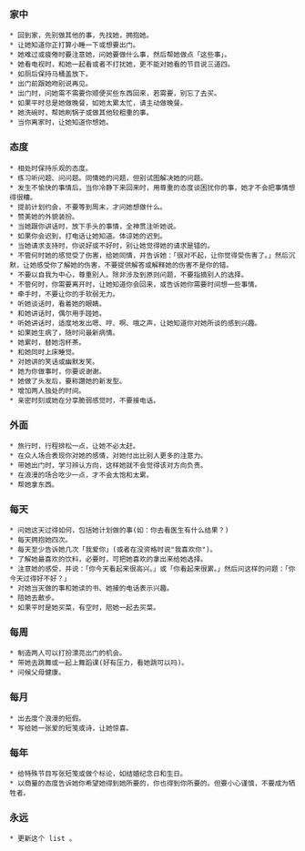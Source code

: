 ### 家中
    * 回到家，先别做其他的事，先找她，拥抱她。
    * 让她知道你正打算小睡一下或想要出门。
    * 她难过或疲倦时要注意她，问她要做什么事，然后帮她做点「这些事」。
    * 她看电视时，和她一起看或者不打扰她，更不能对她看的节目说三道四。
    * 如厕后保持马桶盖放下。
    * 出门前跟她吻别说再见。
    * 出门时，问她需不需要你顺便买些东西回来，若需要，别忘了去买。
    * 如果平时总是她做晚餐，如她太累太忙，请主动做晚餐。
    * 她洗碗时，帮她刷锅子或做其他较粗重的事。
    * 当你离家时，让她知道你想她。

### 态度
    * 相处时保持乐观的态度。
    * 练习听问题、问问题。同情她的问题，但别试图解决她的问题。
    * 发生不愉快的事情后，当你冷静下来回来时，用尊重的态度谈困扰你的事，她才不会把事情想得很糟。
    * 提前计划约会，不要等到周末，才问她想做什么。
    * 赞美她的外貌装扮。
    * 当她跟你讲话时，放下手头的事情，全神贯注听她说。
    * 如果你会迟到，打电话让她知道。体谅她的迟到。
    * 当她请求支持时，你说好或不好时，别让她觉得她的请求是错的。
    * 不管何时她的感觉受了伤害，给她同情，并告诉她：「很对不起，让你觉得受伤害了。」然后沉默，让她感受你了解她的伤害，不要提供解答或解释她的伤害不是你的错。
    * 不要以自我为中心，尊重别人。除非涉及到原则问题，不要指摘别人的选择。
    * 不管何时，你需要离开时，让她知道你会回来，或告诉她你需要时间想一些事情。
    * 牵手时，不要让你的手软弱无力。
    * 听她谈话时，看着她的眼睛。
    * 和她讲话时，偶尔用手踫她。
    * 听她讲话时，适度地发出嗯、哼、啊、哦之声，让她知道你对她所谈的感到兴趣。
    * 如果她生病了，随时问最新病情。
    * 她累时，替她泡杯茶。
    * 和她同时上床睡觉。
    * 对她讲的笑话或幽默发笑。
    * 她为你做事时，你要说谢谢。
    * 她做了头发后，要称讚她的新发型。
    * 增加两人独处的时间。
    * 亲密时刻或她在分享脆弱感觉时，不要接电话。

### 外面
    * 旅行时，行程排松一点，让她不必太赶。
    * 在众人场合表现你对她的感情，对她付出比别人更多的注意力。
    * 带她出门时，学习辨认方向，这样她就不会觉得该对方向负责。
    * 在浪漫的场合吃少一点，才不会太饱和太累。
    * 帮她拿东西。

### 每天
    * 问她这天过得如何，包括她计划做的事(如：你去看医生有什么结果？)
    * 每天拥抱她四次。
    * 每天至少告诉她几次「我爱你」(或者在没资格时说"我喜欢你")。
    * 了解她最喜欢的饮料，必要时，可把她喜欢的拿出来给她选择。
    * 注意她的感受，并说：「你今天看起来很高兴。」或「你看起来很累。」然后问这样的问题：「你今天过得好不好？」
    * 对她当天做的事和她读的书、她接的电话表示兴趣。
    * 陪她去散步。
    * 如果平时是她买菜，有空时，陪她一起去买菜。

### 每周
    * 制造两人可以打扮漂亮出门的机会。
    * 带她去跳舞或一起上舞蹈课(好有压力，看她跳可以吗)。
    * 问候父母健康。

### 每月
    * 出去度个浪漫的短假。
    * 写给她一张爱的短笺或诗，让她惊喜。

### 每年
    * 给特殊节目写张短笺或做个标论，如结婚纪念日和生日。
    * 以商量的态度告诉她你希望她得到她所要的，你也得到你所要的。但要小心谨慎，不要成为牺牲者。

### 永远
    * 更新这个 list 。
